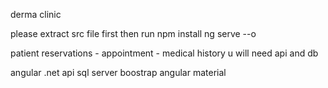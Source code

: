 derma clinic 

please extract src file first then run 
npm install 
ng serve --o 

patient reservations - appointment - medical history 
u will need api and db 

angular 
.net api 
sql server 
boostrap 
angular material 

